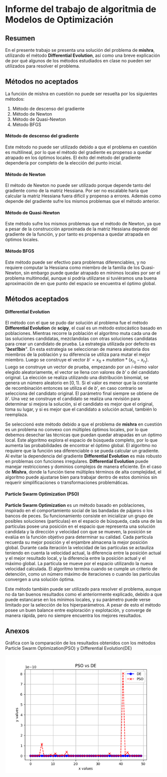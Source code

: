 # Informe del trabajo de algoritmia de Modelos de Optimización

## Resumen

En el presente trabajo se presenta una solución del problema de **mishra**, utilizando el método **Differential Evolution**, así como una breve explicación de por qué algunos de los métodos estudiados en clase no pueden ser utilizados para resolver el problema.

## Métodos no aceptados

La función de mishra en cuestión no puede ser resuelta por los siguientes métodos:

1. Método de descenso del gradiente
2. Método de Newton
3. Método de Quasi-Newton
4. Método BFGS

#### Método de descenso del gradiente

Este método no puede ser utilizado debido a que el problema en cuestión es multilineal, por lo que el método del gradiente es propenso a quedar atrapado en los óptimos locales. El éxito del método del gradiente dependería por completo de la elección del punto inicial.

#### Método de Newton

El método de Newton no puede ser utilizado porque depende tanto del gradiente como de la matriz Hessiana. Por ser no escalable haría que calcular la matriz Hessiana fuera difícil y propenso a errores. Además como depende del gradiente sufre los mismos problemas que el método anterior.

#### Método de Quasi-Newton

Este método sufre los mismos problemas que el método de Newton, ya que a pesar de la construcción aproximada de la matriz Hessiana depende del gradiente de la función, y por tanto es propensa a quedar atrapada en óptimos locales.

#### Método BFGS

Este método puede ser efectivo para problemas diferenciables, y no requiere computar la Hessiana como miembro de la familia de los Quasi-Newton, sin embargo puede quedar atrapado en mínimos locales por ser el problema multimodal, aunque si podría utilizarse si tuviéramos una buena aproximación de en que punto del espacio se encuentra el óptimo global.

## Métodos aceptados

#### Differential Evolution

El método con el que se pudo dar solución al problema fue el método **Differential Evolution** de **scipy**, el cual es un método estocástico basado en poblaciones. Mientras recorre la población el algoritmo muta cada una de las soluciones candidatas, mezclandolas con otras soluciones candidatas para crear un candidato de prueba. La estrategia utilizada por defecto es *"***best1bin***"*. En esta estrategia se seleccionan de manera aleatoria dos miembros de la población y su diferencia se utiliza para mutar el mejor miembro. Luego se construye el vector $b' = x_0 + mutation * (x_{r_0} - x_{r_1})$. Luego se construye un vector de prueba, empezando por un $i$-ésimo valor elegido aleatoriamente, el vector se llena con valores de $b'$ o del candidato original. La elección se realiza utilizando una distribución binomial, se genera un número aleatorio en $[0, 1)$. Si el valor es menor que la constante de recombinación entonces se utiliza el de $b'$, en caso contrario se selecciona del candidato original. El parámetro final siempre se obtiene de $b'$. Una vez se construye el candidato se realiza una revisión para determinar si mejora la solución, si el candidato es mejor que el original, toma su lugar, y si es mejor que el candidato a solución actual, también lo reemplaza.

Se seleccionó este método debido a que el problema de **mishra** en cuestión es un problema no convexo con múltiples óptimos locales, por lo que debemos desechar las técnicas que puedan quedar atrapadas en un óptimo local. Este algoritmo explora el espacio de búsqueda completo, por lo que aumenta las probabilidades de encontrar el óptimo global. El algoritmo no requiere que la función sea diferenciable o se pueda calcular un gradiente. Al evitar la dependencia del gradiente **Differential Evolution** es más robusto en problemas con funciones irregulares. **Differential Evolution** puede manejar restricciones y dominios complejos de manera eficiente. En el caso de  **Mishra**, donde la función tiene múltiples términos de alta complejidad, el algoritmo puede ajustarse bien para trabajar dentro de estos dominios sin requerir simplificaciones o transformaciones problemáticas.

#### Particle Swarm Optimization (PSO)

**Particle Swarm Optimization** es un método basado en poblaciones, inspirado en el comportamiento social de las bandadas de pájaros o los bancos de peces. Su funcionamiento consiste en inicializar un grupo de posibles soluciones (partículas) en el espacio de búsqueda, cada una de las partículas posee una posición en el espacio que representa una solución candidata y la dirección y velocidad con que se mueven, la posición se evalúa en la función objetivo para determinar su calidad. Cada partícula recuerda su mejor posición y el enjambre almacena la mejor posición global. Durante cada iteración la velocidad de las partículas se actauliza teniendo en cuenta la velocidad actual, la diferencia entre la posición actual y el mejor resultado local, y la diferencia entre la posición actual y el máximo global. La partícula se mueve por el espacio utilizando la nueva velocidad calculada. El algoritmo termina cuando se cumple un criterio de detención, como un número máximo de iteraciones o cuando las partículas convergen a una solución óptima.

Este método también puede ser utilizado para resolver el problema, aunque no da tan buenos resultados como el anteriormente explicado, debido a que puede estancarse en los mínimos locales, y su parámetro puede verse limitado por la selección de los hiperparámetros. A pesar de esto el método posee un buen balance entre exploración y explotación, y converge de manera rápida, pero no siempre encuentra los mejores resultados.

## Anexos

Gráfica con la comparación de los resultados obtenidos con los métodos Particle Swarm Optimization(PSO) y Differential Evolution(DE)

![](img/pso_vs_de.png)
